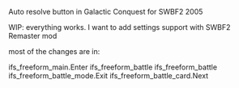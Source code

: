 Auto resolve button in Galactic Conquest for SWBF2 2005

WIP: everything works. I want to add settings support with SWBF2 Remaster mod

most of the changes are in: 

ifs_freeform_main.Enter
ifs_freeform_battle
ifs_freeform_battle
ifs_freeform_battle_mode.Exit
ifs_freeform_battle_card.Next

